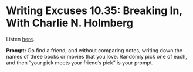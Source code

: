 # Writing Excuses 10.35: Breaking In, With Charlie N. Holmberg 

Listen [here](http://www.writingexcuses.com/2015/08/30/writing-excuses-10-35-breaking-in-with-charlie-n-holmberg/). 

**Prompt:** Go find a friend, and without comparing notes, writing down the names of three books or movies that you love. Randomly pick one of each, and then “your pick meets your friend’s pick” is your prompt.